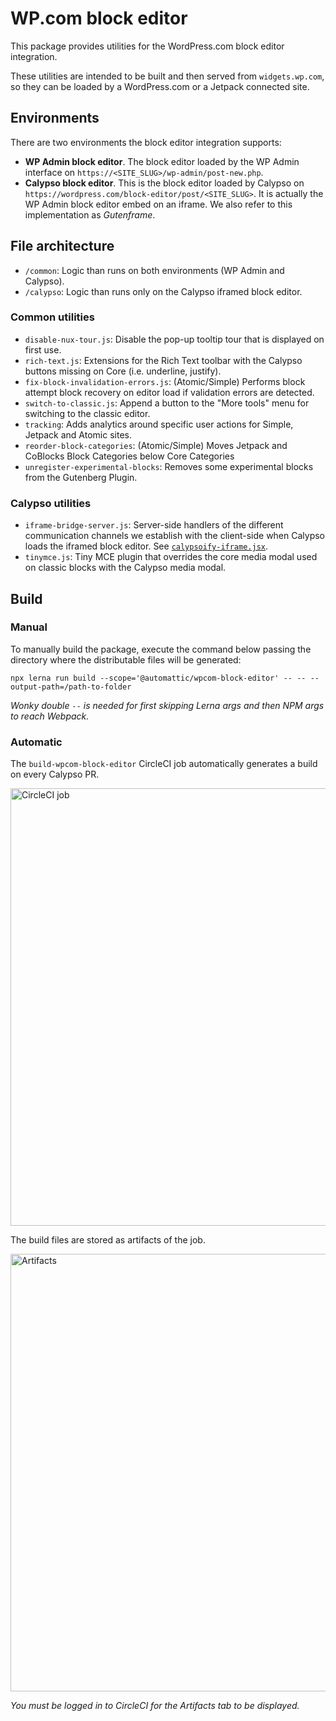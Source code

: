 # WP.com block editor

This package provides utilities for the WordPress.com block editor integration.

These utilities are intended to be built and then served from `widgets.wp.com`, so they can be loaded by a WordPress.com or a Jetpack connected site.

## Environments

There are two environments the block editor integration supports:

- **WP Admin block editor**. The block editor loaded by the WP Admin interface on `https://<SITE_SLUG>/wp-admin/post-new.php`.
- **Calypso block editor**. This is the block editor loaded by Calypso on `https://wordpress.com/block-editor/post/<SITE_SLUG>`. It is actually the WP Admin block editor embed on an iframe. We also refer to this implementation as _Gutenframe_.
 
## File architecture

- `/common`: Logic than runs on both environments (WP Admin and Calypso).
- `/calypso`: Logic than runs only on the Calypso iframed block editor.  

### Common utilities

- `disable-nux-tour.js`: Disable the pop-up tooltip tour that is displayed on first use.
- `rich-text.js`: Extensions for the Rich Text toolbar with the Calypso buttons missing on Core (i.e. underline, justify).
- `fix-block-invalidation-errors.js`: (Atomic/Simple) Performs block attempt block recovery on editor load if validation errors are detected.
- `switch-to-classic.js`: Append a button to the "More tools" menu for switching to the classic editor.
- `tracking`: Adds analytics around specific user actions for Simple, Jetpack and Atomic sites.
- `reorder-block-categories`: (Atomic/Simple) Moves Jetpack and CoBlocks Block Categories below Core Categories
- `unregister-experimental-blocks`: Removes some experimental blocks from the Gutenberg Plugin.

### Calypso utilities

- `iframe-bridge-server.js`: Server-side handlers of the different communication channels we establish with the client-side when Calypso loads the iframed block editor. See [`calypsoify-iframe.jsx`](https://github.com/Automattic/wp-calypso/blob/master/client/gutenberg/editor/calypsoify-iframe.jsx).
- `tinymce.js`: Tiny MCE plugin that overrides the core media modal used on classic blocks with the Calypso media modal.

## Build

### Manual

To manually build the package, execute the command below passing the directory where the distributable files will be generated:

```
npx lerna run build --scope='@automattic/wpcom-block-editor' -- -- --output-path=/path-to-folder
```

_Wonky double `--` is needed for first skipping Lerna args and then NPM args to reach Webpack._

### Automatic

The `build-wpcom-block-editor` CircleCI job automatically generates a build on every Calypso PR.

<img alt="CircleCI job" width="700" src="https://cldup.com/hpfqhRKU0i-1200x1200.png" />

The build files are stored as artifacts of the job.

<img alt="Artifacts" width="700" src="https://cldup.com/W1yGG6MCsM-1200x1200.png" />

_You must be logged in to CircleCI for the Artifacts tab to be displayed._
